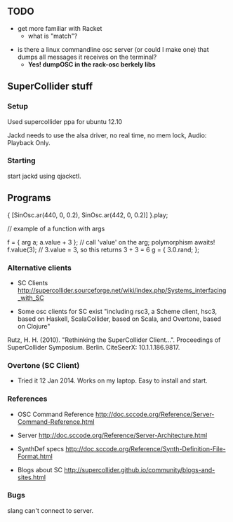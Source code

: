 

## TODO

- get more familiar with Racket
	- what is "match"?


* is there a linux commandline osc server (or could I make one) that dumps all messages it receives on the terminal?
	* **Yes! dumpOSC in the rack-osc berkely libs**




## SuperCollider stuff





### Setup


Used supercollider ppa for ubuntu 12.10

Jackd needs to use the alsa driver, no real time, no mem lock, Audio: Playback Only.


### Starting

start jackd using qjackctl.


## Programs

{ [SinOsc.ar(440, 0, 0.2), SinOsc.ar(442, 0, 0.2)] }.play;


// example of a function with args

f = { arg a; a.value + 3 };    // call 'value' on the arg; polymorphism awaits!
f.value(3);            // 3.value = 3, so this returns 3 + 3 = 6
g = { 3.0.rand; };




### Alternative clients


* SC Clients
http://supercollider.sourceforge.net/wiki/index.php/Systems_interfacing_with_SC


* Some osc clients for SC exist "including rsc3, a Scheme client, hsc3, based on Haskell, ScalaCollider, based on Scala, and Overtone, based on Clojure"

Rutz, H. H. (2010). "Rethinking the SuperCollider Client...". Proceedings of SuperCollider Symposium. Berlin. CiteSeerX: 10.1.1.186.9817.


### Overtone (SC Client)

- Tried it 12 Jan 2014. Works on my laptop. Easy to install and start.



### References


* OSC Command Reference
http://doc.sccode.org/Reference/Server-Command-Reference.html

* Server
http://doc.sccode.org/Reference/Server-Architecture.html

* SynthDef specs
http://doc.sccode.org/Reference/Synth-Definition-File-Format.html

* Blogs about SC
http://supercollider.github.io/community/blogs-and-sites.html




### Bugs

slang can't connect to server.




